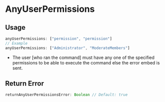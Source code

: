 # AnyUserPermissions
## Usage
```js
anyUserPermissions: ["permission", "permission"]
// Example
anyUserPermissions: ["Administrator", "ModerateMembers"]
```
* The user [who ran the command] must have any one of the specified permissions to be able to execute the command else the error embed is sent.
## Return Error
```js
returnAnyUserPermissionsError: Boolean // Default: true
```